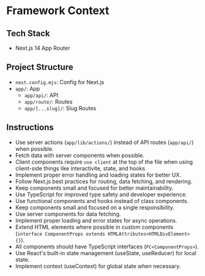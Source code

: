 # Framework Context

## Tech Stack

- Next.js 14 App Router

## Project Structure

- `next.config.mjs`: Config for Next.js
- `app/`: App
  - `app/api/`: API
  - `app/route/`: Routes
  - `app/[...slug]/`: Slug Routes

## Instructions

- Use server actions (`app/lib/actions/`) instead of API routes (`app/api/`) when possible.
- Fetch data with server components when possible.
- Client components require `use client` at the top of the file when using client-side things like interactivite, state, and hooks
- Implement proper error handling and loading states for better UX.
- Follow Next.js best practices for routing, data fetching, and rendering.
- Keep components small and focused for better maintainability.
- Use TypeScript for improved type safety and developer experience.
- Use functional components and hooks instead of class components.
- Keep components small and focused on a single responsibility.
- Use server components for data fetching.
- Implement proper loading and error states for async operations.
- Extend HTML elements where possible in custom components (`interface ComponentProps extends HTMLAttributes<HTMLDivElement> {}`).
- All components should have TypeScript interfaces (`FC<ComponentProps>`).
- Use React's built-in state management (useState, useReducer) for local state.
- Implement context (useContext) for global state when necessary.
